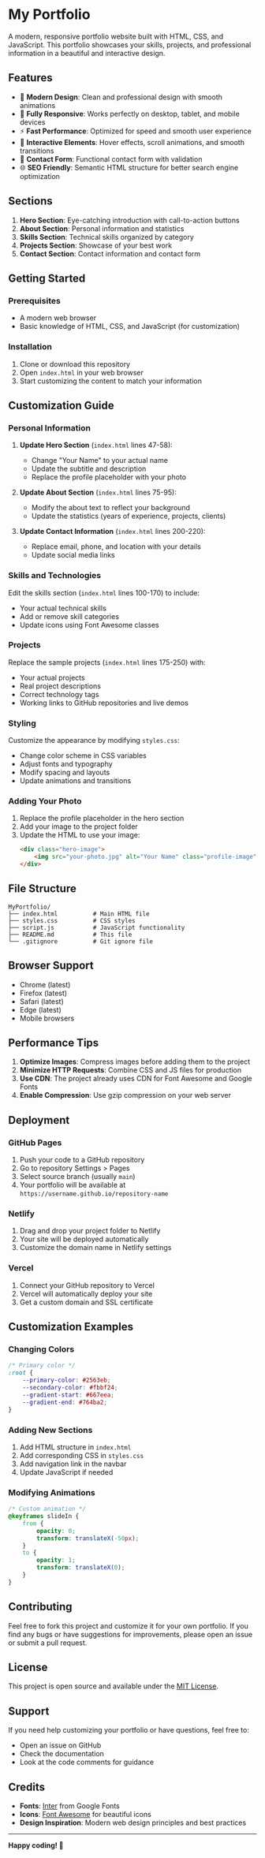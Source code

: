 # My Portfolio

A modern, responsive portfolio website built with HTML, CSS, and JavaScript. This portfolio showcases your skills, projects, and professional information in a beautiful and interactive design.

## Features

- 🎨 **Modern Design**: Clean and professional design with smooth animations
- 📱 **Fully Responsive**: Works perfectly on desktop, tablet, and mobile devices
- ⚡ **Fast Performance**: Optimized for speed and smooth user experience
- 🎯 **Interactive Elements**: Hover effects, scroll animations, and smooth transitions
- 📧 **Contact Form**: Functional contact form with validation
- 🌐 **SEO Friendly**: Semantic HTML structure for better search engine optimization

## Sections

1. **Hero Section**: Eye-catching introduction with call-to-action buttons
2. **About Section**: Personal information and statistics
3. **Skills Section**: Technical skills organized by category
4. **Projects Section**: Showcase of your best work
5. **Contact Section**: Contact information and contact form

## Getting Started

### Prerequisites

- A modern web browser
- Basic knowledge of HTML, CSS, and JavaScript (for customization)

### Installation

1. Clone or download this repository
2. Open `index.html` in your web browser
3. Start customizing the content to match your information

## Customization Guide

### Personal Information

1. **Update Hero Section** (`index.html` lines 47-58):
   - Change "Your Name" to your actual name
   - Update the subtitle and description
   - Replace the profile placeholder with your photo

2. **Update About Section** (`index.html` lines 75-95):
   - Modify the about text to reflect your background
   - Update the statistics (years of experience, projects, clients)

3. **Update Contact Information** (`index.html` lines 200-220):
   - Replace email, phone, and location with your details
   - Update social media links

### Skills and Technologies

Edit the skills section (`index.html` lines 100-170) to include:
- Your actual technical skills
- Add or remove skill categories
- Update icons using Font Awesome classes

### Projects

Replace the sample projects (`index.html` lines 175-250) with:
- Your actual projects
- Real project descriptions
- Correct technology tags
- Working links to GitHub repositories and live demos

### Styling

Customize the appearance by modifying `styles.css`:
- Change color scheme in CSS variables
- Adjust fonts and typography
- Modify spacing and layouts
- Update animations and transitions

### Adding Your Photo

1. Replace the profile placeholder in the hero section
2. Add your image to the project folder
3. Update the HTML to use your image:
   ```html
   <div class="hero-image">
       <img src="your-photo.jpg" alt="Your Name" class="profile-image">
   </div>
   ```

## File Structure

```
MyPortfolio/
├── index.html          # Main HTML file
├── styles.css          # CSS styles
├── script.js           # JavaScript functionality
├── README.md           # This file
└── .gitignore          # Git ignore file
```

## Browser Support

- Chrome (latest)
- Firefox (latest)
- Safari (latest)
- Edge (latest)
- Mobile browsers

## Performance Tips

1. **Optimize Images**: Compress images before adding them to the project
2. **Minimize HTTP Requests**: Combine CSS and JS files for production
3. **Use CDN**: The project already uses CDN for Font Awesome and Google Fonts
4. **Enable Compression**: Use gzip compression on your web server

## Deployment

### GitHub Pages
1. Push your code to a GitHub repository
2. Go to repository Settings > Pages
3. Select source branch (usually `main`)
4. Your portfolio will be available at `https://username.github.io/repository-name`

### Netlify
1. Drag and drop your project folder to Netlify
2. Your site will be deployed automatically
3. Customize the domain name in Netlify settings

### Vercel
1. Connect your GitHub repository to Vercel
2. Vercel will automatically deploy your site
3. Get a custom domain and SSL certificate

## Customization Examples

### Changing Colors
```css
/* Primary color */
:root {
    --primary-color: #2563eb;
    --secondary-color: #fbbf24;
    --gradient-start: #667eea;
    --gradient-end: #764ba2;
}
```

### Adding New Sections
1. Add HTML structure in `index.html`
2. Add corresponding CSS in `styles.css`
3. Add navigation link in the navbar
4. Update JavaScript if needed

### Modifying Animations
```css
/* Custom animation */
@keyframes slideIn {
    from {
        opacity: 0;
        transform: translateX(-50px);
    }
    to {
        opacity: 1;
        transform: translateX(0);
    }
}
```

## Contributing

Feel free to fork this project and customize it for your own portfolio. If you find any bugs or have suggestions for improvements, please open an issue or submit a pull request.

## License

This project is open source and available under the [MIT License](LICENSE).

## Support

If you need help customizing your portfolio or have questions, feel free to:
- Open an issue on GitHub
- Check the documentation
- Look at the code comments for guidance

## Credits

- **Fonts**: [Inter](https://fonts.google.com/specimen/Inter) from Google Fonts
- **Icons**: [Font Awesome](https://fontawesome.com/) for beautiful icons
- **Design Inspiration**: Modern web design principles and best practices

---

**Happy coding! 🚀**